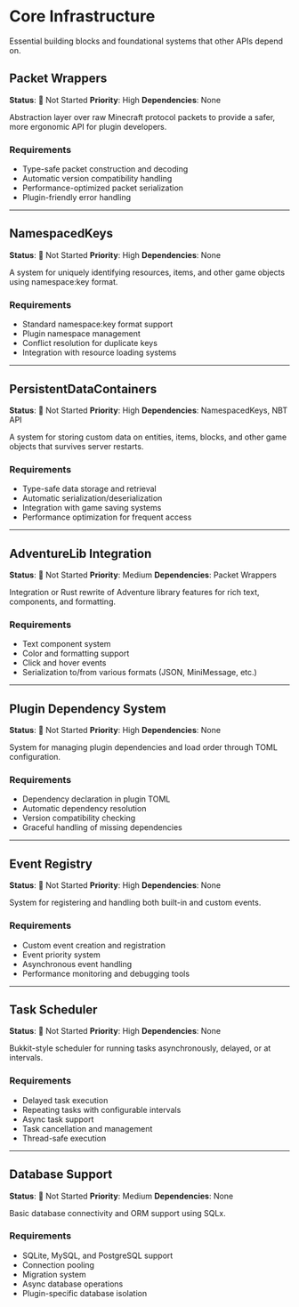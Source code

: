 # Core Infrastructure

Essential building blocks and foundational systems that other APIs depend on.

## Packet Wrappers

**Status**: 🔴 Not Started
**Priority**: High
**Dependencies**: None

Abstraction layer over raw Minecraft protocol packets to provide a safer, more ergonomic API for plugin developers.

### Requirements
- Type-safe packet construction and decoding
- Automatic version compatibility handling
- Performance-optimized packet serialization
- Plugin-friendly error handling

---

## NamespacedKeys

**Status**: 🔴 Not Started
**Priority**: High
**Dependencies**: None

A system for uniquely identifying resources, items, and other game objects using namespace:key format.

### Requirements
- Standard namespace:key format support
- Plugin namespace management
- Conflict resolution for duplicate keys
- Integration with resource loading systems

---

## PersistentDataContainers

**Status**: 🔴 Not Started
**Priority**: High
**Dependencies**: NamespacedKeys, NBT API

A system for storing custom data on entities, items, blocks, and other game objects that survives server restarts.

### Requirements
- Type-safe data storage and retrieval
- Automatic serialization/deserialization
- Integration with game saving systems
- Performance optimization for frequent access

---

## AdventureLib Integration

**Status**: 🔴 Not Started
**Priority**: Medium
**Dependencies**: Packet Wrappers

Integration or Rust rewrite of Adventure library features for rich text, components, and formatting.

### Requirements
- Text component system
- Color and formatting support
- Click and hover events
- Serialization to/from various formats (JSON, MiniMessage, etc.)

---

## Plugin Dependency System

**Status**: 🔴 Not Started
**Priority**: High
**Dependencies**: None

System for managing plugin dependencies and load order through TOML configuration.

### Requirements
- Dependency declaration in plugin TOML
- Automatic dependency resolution
- Version compatibility checking
- Graceful handling of missing dependencies

---

## Event Registry

**Status**: 🔴 Not Started
**Priority**: High
**Dependencies**: None

System for registering and handling both built-in and custom events.

### Requirements
- Custom event creation and registration
- Event priority system
- Asynchronous event handling
- Performance monitoring and debugging tools

---

## Task Scheduler

**Status**: 🔴 Not Started
**Priority**: High
**Dependencies**: None

Bukkit-style scheduler for running tasks asynchronously, delayed, or at intervals.

### Requirements
- Delayed task execution
- Repeating tasks with configurable intervals
- Async task support
- Task cancellation and management
- Thread-safe execution

---

## Database Support

**Status**: 🔴 Not Started
**Priority**: Medium
**Dependencies**: None

Basic database connectivity and ORM support using SQLx.

### Requirements
- SQLite, MySQL, and PostgreSQL support
- Connection pooling
- Migration system
- Async database operations
- Plugin-specific database isolation
